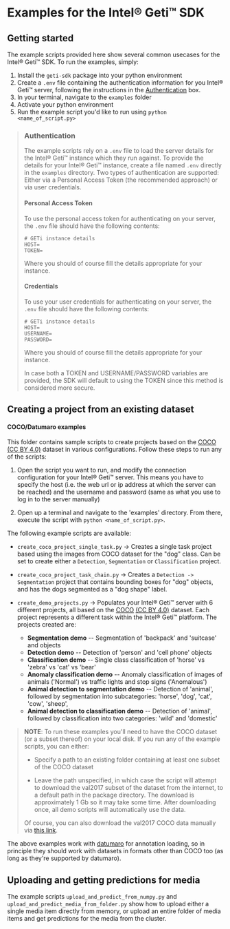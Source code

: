 # Examples for the Intel® Geti™ SDK

## Getting started
The example scripts provided here show several common usecases for the Intel® Geti™ SDK. To run
the examples, simply:
1. Install the `geti-sdk` package into your python environment
2. Create a `.env` file containing the authentication information for you Intel® Geti™
   server, following the instructions in the [Authentication](#authentication)
   box.
3. In your terminal, navigate to the `examples` folder
4. Activate your python environment
5. Run the example script you'd like to run using `python <name_of_script.py>`

> ### Authentication
>
> The example scripts rely on a `.env` file to load the server details for the Intel® Geti™
> instance which they run against. To provide the details for your Intel® Geti™ instance,
> create a file named `.env` directly in the `examples` directory. Two types of
> authentication are supported: Either via a Personal Access Token (the recommended
> approach) or via user credentials.
>
> #### Personal Access Token
> To use the personal access token for authenticating on your server, the `.env` file
> should have the following contents:
> ```shell
> # GETi instance details
> HOST=
> TOKEN=
> ```
> Where you should of course fill the details appropriate for your instance.
>
> #### Credentials
> To use your user credentials for authenticating on your server, the `.env` file
> should have the following contents:
> ```shell
> # GETi instance details
> HOST=
> USERNAME=
> PASSWORD=
> ```
> Where you should of course fill the details appropriate for your instance.
>
> In case both a TOKEN and USERNAME/PASSWORD variables are provided, the SDK
> will default to using the TOKEN since this method is considered more secure.

## Creating a project from an existing dataset
#### COCO/Datumaro examples
This folder contains sample scripts to create projects based on the
[COCO](https://cocodataset.org/#home) [(CC BY 4.0)](https://creativecommons.org/licenses/by/4.0/) dataset in various configurations. Follow these steps to run any of the scripts:


1. Open the script you want to run, and modify the connection configuration for your
   Intel® Geti™ server. This means you have to specify the host (i.e. the web url or ip address
   at which the server can be reached) and the username and password (same as what
   you use to log in to the server manually)

2. Open up a terminal and navigate to the 'examples' directory. From there, execute
   the script with `python <name_of_script.py>`.

The following example scripts are available:

- `create_coco_project_single_task.py` -> Creates a single task project based using
  the images from COCO dataset for the "dog" class. Can be set to create either a
  `Detection`, `Segmentation` or `Classification` project.


- `create_coco_project_task_chain.py` -> Creates a `Detection -> Segmentation` project that
  contains bounding boxes for "dog" objects, and has the dogs segmented as a "dog shape"
  label.


- `create_demo_projects.py` -> Populates your Intel® Geti™ server with 6 different projects,
  all based on the [COCO](https://cocodataset.org/#home) [(CC BY 4.0)](https://creativecommons.org/licenses/by/4.0/) dataset. Each project represents a different task
  within the Intel® Geti™ platform. The projects created are:

  - **Segmentation demo** -- Segmentation of 'backpack' and 'suitcase' and objects
  - **Detection demo** -- Detection of 'person' and 'cell phone' objects
  - **Classification demo** -- Single class classification of 'horse' vs 'zebra'
    vs 'cat' vs 'bear'
  - **Anomaly classification demo** -- Anomaly classification of images of animals
    ('Normal') vs traffic lights and stop signs ('Anomalous')
  - **Animal detection to segmentation demo** -- Detection of 'animal', followed by
    segmentation into subcategories: 'horse', 'dog', 'cat', 'cow', 'sheep',
  - **Animal detection to classification demo** -- Detection of 'animal', followed by
    classification into two categories: 'wild' and 'domestic'

> **NOTE**: To run these examples you'll need to have the COCO dataset (or a subset thereof) on
> your local disk. If you run any of the example scripts, you can either:
>
>    - Specify a path to an existing folder containing at least one subset of the
>      COCO dataset
>
>    - Leave the path unspecified, in which case the script will attempt to download
>      the val2017 subset of the dataset from the internet, to a default path in the
>      package directory. The download is approximately 1 Gb so it may take some
>      time. After downloading once, all demo scripts will automatically use the data.
>
>
> Of course, you can also download the val2017 COCO data manually via
> [this link](http://images.cocodataset.org/zips/val2017.zip).

The above examples work with [datumaro](https://github.com/openvinotoolkit/datumaro) for annotation loading, so in principle they
should work with datasets in formats other than COCO too (as long as they're supported
by datumaro).

## Uploading and getting predictions for media
The example scripts `upload_and_predict_from_numpy.py` and
`upload_and_predict_media_from_folder.py` show how to upload either a single media
item directly from memory, or upload an entire folder of media items and
get predictions for the media from the cluster.
